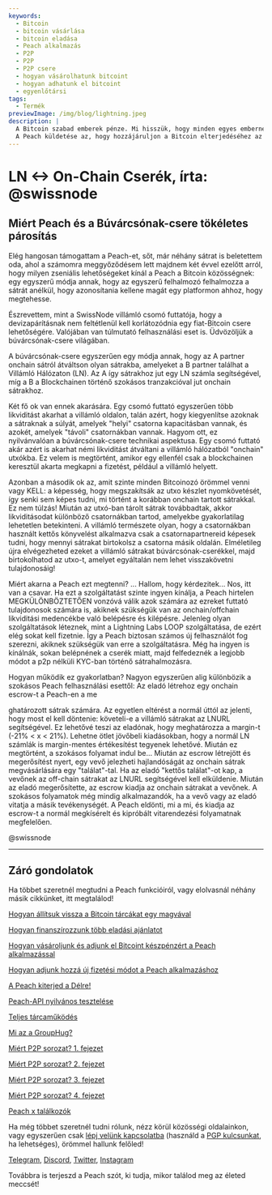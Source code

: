 ```yaml
---
keywords:
  - Bitcoin
  - bitcoin vásárlása
  - bitcoin eladása
  - Peach alkalmazás
  - P2P
  - P2P
  - P2P csere
  - hogyan vásárolhatunk bitcoint
  - hogyan adhatunk el bitcoint
  - egyenlőtársi
tags:  
  - Termék
previewImage: /img/blog/lightning.jpeg
description: |
  A Bitcoin szabad emberek pénze. Mi hisszük, hogy minden egyes embernek joga van választani, melyik pénzt használja vagyoni javainak, munkája eredményének, idejének és energiájának tárolására.
  A Peach küldetése az, hogy hozzájáruljon a Bitcoin elterjedéséhez az emberek kezében.
---
```


# LN <-> On-Chain Cserék, írta: @swissnode

## Miért Peach és a Búvárcsónak-csere tökéletes párosítás

Elég hangosan támogattam a Peach-et, sőt, már néhány sátrat is beletettem oda, ahol a számomra meggyőződésem lett majdnem két évvel ezelőtt arról, hogy milyen zseniális lehetőségeket kínál a Peach a Bitcoin közösségnek: egy egyszerű módja annak, hogy az egyszerű felhalmozó felhalmozza a sátrát anélkül, hogy azonosítania kellene magát egy platformon ahhoz, hogy megtehesse.

Észrevettem, mint a SwissNode villámló csomó futtatója, hogy a devizapárításnak nem feltétlenül kell korlátozódnia egy fiat-Bitcoin csere lehetőségére. Valójában van túlmutató felhasználási eset is. Üdvözöljük a búvárcsónak-csere világában.

A búvárcsónak-csere egyszerűen egy módja annak, hogy az A partner onchain sátról átváltson olyan sátrakba, amelyeket a B partner találhat a Villámló Hálózaton (LN). Az A így sátrakhoz jut egy LN számla segítségével, míg a B a Blockchainen történő szokásos tranzakcióval jut onchain sátrakhoz.

Két fő ok van ennek akarására. Egy csomó futtató egyszerűen több likviditást akarhat a villámló oldalon, talán azért, hogy kiegyenlítse azoknak a sátraknak a súlyát, amelyek "helyi" csatorna kapacitásban vannak, és azokét, amelyek "távoli" csatornákban vannak. Hagyom ott, ez nyilvánvalóan a búvárcsónak-csere technikai aspektusa. Egy csomó futtató akár azért is akarhat némi likviditást átváltani a villámló hálózatból "onchain" utxókba. Ez velem is megtörtént, amikor egy ellenfél csak a blockchainen keresztül akarta megkapni a fizetést, például a villámló helyett.

Azonban a második ok az, amit szinte minden Bitcoinozó örömmel venni vagy KELL: a képesség, hogy megszakítsák az utxo készlet nyomkövetését, így senki sem képes tudni, mi történt a korábban onchain tartott sátrakkal. Ez nem túlzás! Miután az utxó-ban tárolt sátrak továbbadtak, akkor likviditásodat különböző csatornákban tartod, amelyekbe gyakorlatilag lehetetlen betekinteni. A villámló természete olyan, hogy a csatornákban használt kettős könyvelést alkalmazva csak a csatornapartnereid képesek tudni, hogy mennyi sátrakat birtokolsz a csatorna másik oldalán. Elméletileg újra elvégezheted ezeket a villámló sátrakat búvárcsónak-cserékkel, majd birtokolhatod az utxo-t, amelyet egyáltalán nem lehet visszakövetni tulajdonosáig!

Miért akarna a Peach ezt megtenni? ... Hallom, hogy kérdezitek... Nos, itt van a csavar. Ha ezt a szolgáltatást szinte ingyen kínálja, a Peach hirtelen MEGKÜLÖNBÖZTETŐEN vonzóvá válik azok számára az ezreket futtató tulajdonosok számára is, akiknek szükségük van az onchain/offchain likviditási medencékbe való belépésre és kilépésre. Jelenleg olyan szolgáltatások léteznek, mint a Lightning Labs LOOP szolgáltatása, de ezért elég sokat kell fizetnie. Így a Peach biztosan számos új felhasználót fog szerezni, akiknek szükségük van erre a szolgáltatásra. Még ha ingyen is kínálnák, sokan belépnének a cserék miatt, majd felfedeznék a legjobb módot a p2p nélküli KYC-ban történő sátrahalmozásra.

Hogyan működik ez gyakorlatban? Nagyon egyszerűen alig különbözik a szokásos Peach felhasználási esettől: Az eladó létrehoz egy onchain escrow-t a Peach-en a me

ghatározott sátrak számára. Az egyetlen eltérést a normál úttól az jelenti, hogy most el kell döntenie: követeli-e a villámló sátrakat az LNURL segítségével. Ez lehetővé teszi az eladónak, hogy meghatározza a margin-t (-21% < x < 21%). Lehetne ötlet jövőbeli kiadásokban, hogy a normál LN számlák is margin-mentes értékesítést tegyenek lehetővé. Miután ez megtörtént, a szokásos folyamat indul be... Miután az escrow létrejött és megerősítést nyert, egy vevő jelezheti hajlandóságát az onchain sátrak megvásárlására egy "találat"-tal. Ha az eladó "kettős találat"-ot kap, a vevőnek az off-chain sátrakat az LNURL segítségével kell elküldenie. Miután az eladó megerősítette, az escrow kiadja az onchain sátrakat a vevőnek. A szokásos folyamatok még mindig alkalmazandók, ha a vevő vagy az eladó vitatja a másik tevékenységét. A Peach eldönti, mi a mi, és kiadja az escrow-t a normál megkísérelt és kipróbált vitarendezési folyamatnak megfelelően.

@swissnode

---

## Záró gondolatok

Ha többet szeretnél megtudni a Peach funkcióiról, vagy elolvasnál néhány másik cikkünket, itt megtalálod!

[Hogyan állítsuk vissza a Bitcoin tárcákat egy magvával](https://peachbitcoin.com/hu/blog/how-to-restore-peach-wallet/)

[Hogyan finanszírozzunk több eladási ajánlatot](https://peachbitcoin.com/hu/blog/funding-multiple-sell-offers/)

[Hogyan vásároljunk és adjunk el Bitcoint készpénzért a Peach alkalmazással](https://peachbitcoin.com/hu/blog/how-to-buy-and-sell-bitcoin-with-cash-using-peach/)

[Hogyan adjunk hozzá új fizetési módot a Peach alkalmazáshoz](https://peachbitcoin.com/hu/blog/how-to-add-a-payment-method/)

[A Peach kiterjed a Délre!](https://peachbitcoin.com/hu/blog/peach-expands-to-the-global-south/)

[Peach-API nyilvános tesztelése](https://peachbitcoin.com/hu/blog/making-our-peach-api-public/)

[Teljes tárcaműködés](https://peachbitcoin.com/hu/blog/full-wallet-functionality/)

[Mi az a GroupHug?](https://peachbitcoin.com/hu/blog/group-hug/)

[Miért P2P sorozat? 1. fejezet](https://peachbitcoin.com/hu/blog/why-p2p-chapter-1/)

[Miért P2P sorozat? 2. fejezet](https://peachbitcoin.com/hu/blog/why-p2p-chapter-2/)

[Miért P2P sorozat? 3. fejezet](https://peachbitcoin.com/hu/blog/why-p2p-chapter-3-circular-economies/)

[Miért P2P sorozat? 4. fejezet](https://peachbitcoin.com/hu/blog/why-p2p-chapter-4-chains-of-trust/)

[Peach x találkozók](https://peachbitcoin.com/hu/blog/peach-for-meetups/)

Ha még többet szeretnél tudni rólunk, nézz körül közösségi oldalainkon, vagy egyszerűen csak [lépj velünk kapcsolatba](mailto:hello@peachbitcoin.com) (használd a [PGP kulcsunkat](https://keys.openpgp.org/vks/v1/by-fingerprint/48339A19645E2E53488E0E5479E1B270FACD1BD2), ha lehetséges), örömmel hallunk felőled!

[Telegram](https://t.me/+GkOW1J-ixBBkZWRk), [Discord](https://discord.gg/ypeHz3SW54), [Twitter](https://twitter.com/peachbitcoin), [Instagram](https://instagram.com/peachbitcoin)

Továbbra is terjeszd a Peach szót, ki tudja, mikor találod meg az életed meccsét!
